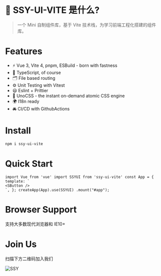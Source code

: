 # 🔨 SSY-UI-VITE 是什么?

> 一个 Mini 自制组件库，基于 Vite 技术栈，为学习前端工程化搭建的组件库。

# Features

- ⚡️ Vue 3, Vite 4, pnpm, ESBuild - born with fastness
- 🦾 TypeScript, of course
- 🗂 File based routing
- ⚙️ Unit Testing with Vitest
- 😃 Eslint + Prittier
- 🎨 UnoCSS - the instant on-demand atomic CSS engine
- 🌍 I18n ready
- 🚘 CI/CD with GithubActions

# Install

```bash
npm i ssy-ui-vite
```

# Quick Start

```vue
import Vue from 'vue' import SSYUI from 'ssy-ui-vite' const App = { template: `
<SButton />
`, }; createApp(App).use(SSYUI) .mount("#app");
```

# Browser Support

支持大多数现代浏览器和 IE10+

# Join Us

扫描下方二维码加入我们

![SSY](https://xxxxx.oss-cn-hangzhou.aliyuncs.com/IMG_5854.JPG)